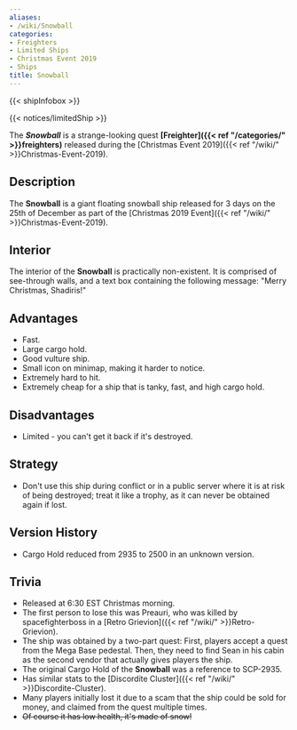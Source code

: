 ```yaml
---
aliases:
- /wiki/Snowball
categories:
- Freighters
- Limited Ships
- Christmas Event 2019
- Ships
title: Snowball
---  
```


{{< shipInfobox >}}   

{{< notices/limitedShip >}} 

The **_Snowball_** is a strange-looking quest **[Freighter]({{< ref "/categories/" >}}freighters)** released during the [Christmas Event 2019]({{< ref "/wiki/" >}}Christmas-Event-2019).

## Description

The **Snowball** is a giant floating snowball ship released for 3 days on the 25th of December as part of the [Christmas 2019 Event]({{< ref "/wiki/" >}}Christmas-Event-2019).

## Interior

The interior of the **Snowball** is practically non-existent. It is comprised of see-through walls, and a text box containing the following message: "Merry Christmas, Shadiris!"

## Advantages

- Fast.
- Large cargo hold.
- Good vulture ship.
- Small icon on minimap, making it harder to notice.
- Extremely hard to hit.
- Extremely cheap for a ship that is tanky, fast, and high cargo hold.

## Disadvantages

- Limited - you can't get it back if it's destroyed.

## Strategy

- Don't use this ship during conflict or in a public server where it is at risk of being destroyed; treat it like a trophy, as it can never be obtained again if lost.

## Version History 

- Cargo Hold reduced from 2935 to 2500 in an unknown version.

## Trivia

- Released at 6:30 EST Christmas morning.
- The first person to lose this was Preauri, who was killed by spacefighterboss in a [Retro Grievion]({{< ref "/wiki/" >}}Retro-Grievion).
- The ship was obtained by a two-part quest: First, players accept a quest from the Mega Base pedestal. Then, they need to find Sean in his cabin as the second vendor that actually gives players the ship.
- The original Cargo Hold of the **Snowball** was a reference to SCP-2935.
- Has similar stats to the [Discordite Cluster]({{< ref "/wiki/" >}}Discordite-Cluster).
- Many players initially lost it due to a scam that the ship could be sold for money, and claimed from the quest multiple times.
- <s>Of course it has low health, it's made of snow!</s>